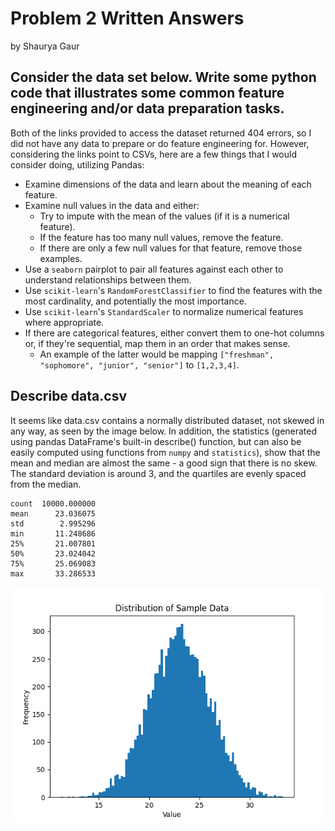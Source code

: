 # Problem 2 Written Answers

by Shaurya Gaur

## Consider the data set below. Write some python code that illustrates some common feature engineering and/or data preparation tasks.

Both of the links provided to access the dataset returned 404 errors, so I did not have any data to prepare or do feature engineering for. However, considering the links point to CSVs, here are a few things that I would consider doing, utilizing Pandas:

-   Examine dimensions of the data and learn about the meaning of each feature.
-   Examine null values in the data and either:
    -   Try to impute with the mean of the values (if it is a numerical feature).
    -   If the feature has too many null values, remove the feature.
    -   If there are only a few null values for that feature, remove those examples.
-   Use a `seaborn` pairplot to pair all features against each other to understand relationships between them.
-   Use `scikit-learn`'s `RandomForestClassifier` to find the features with the most cardinality, and potentially the most importance.
-   Use `scikit-learn`'s `StandardScaler` to normalize numerical features where appropriate.
-   If there are categorical features, either convert them to one-hot columns or, if they're sequential, map them in an order that makes sense.
    -   An example of the latter would be mapping `["freshman", "sophomore", "junior", "senior"]` to `[1,2,3,4]`.

## Describe data.csv

It seems like data.csv contains a normally distributed dataset, not skewed in any way, as seen by the image below. In addition, the statistics (generated using pandas DataFrame's built-in describe() function, but can also be easily computed using functions from `numpy` and `statistics`), show that the mean and median are almost the same - a good sign that there is no skew. The standard deviation is around 3, and the quartiles are evenly spaced from the median.

```
count  10000.000000
mean      23.036075
std        2.995296
min       11.248686
25%       21.007801
50%       23.024042
75%       25.069083
max       33.286533
```

![](2_graph.png)
